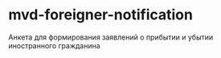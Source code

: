 # mvd-foreigner-notification

Анкета для формирования заявлений о прибытии и убытии иностранного гражданина
